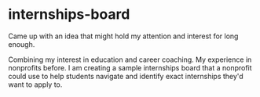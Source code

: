 # internships-board

Came up with an idea that might hold my attention and interest for long enough.

Combining my interest in education and career coaching. My experience in nonprofits before. I am creating a sample internships board that a nonprofit could use to help students navigate and identify exact internships they'd want to apply to.
